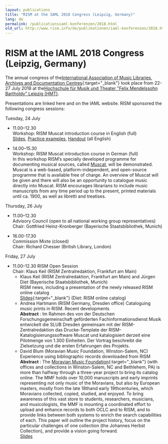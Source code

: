 ```yaml
---
layout: publications
title: "RISM at the IAML 2018 Congress (Leipzig, Germany)"
lang: de
permalink: /publicationsiaml-konferenzen/2018.html
old_url: http://www.rism.info/de/publikationen/iaml-konferenzen/2018.html
---
```


# RISM at the IAML 2018 Congress (Leipzig, Germany)

The annual congress of the[International Association of Music Libraries, Archives and Documentation Centres](http://www.iaml.info/congresses/2018-leipzig){:target="_blank"} took place from 22-27 July 2018 at the[Hochschule für Musik und Theater "Felix Mendelssohn Bartholdy" Leipzig (HMT)](http://www.hmt-leipzig.de).  
  
Presentations are linked here and on the IAML website. RISM sponsored the following congress sessions:

Tuesday, 24 July     

- 11.00–12.30       
Workshop: RISM Muscat introduction course in English (full)[  
Slides](/resources-old-website/community-content/events/2018_IAML_Leipzig/Ward_Workshop_slides_Leipzig_version.pdf), [Practice examples](/resources-old-website/community-content/events/2018_IAML_Leipzig/Ward_Leipzig_Workshop_examples.pdf), [Handout](/resources-old-website/community-content/events/2018_IAML_Leipzig/Ward_Leipzig_Handout_with_examples.pdf) (all English)     
  
- 14.00–15.30   
Workshop: RISM Muscat introduction course in German (full)  
In this workshop RISM’s specially developed programme for documenting musical sources, called [Muscat](/community/muscat.html), will be demonstrated. Muscat is a web-based, platform-independent, and open-source programme that is available free of charge. An overview of Muscat will be given and there will also be an opportunity to catalogue music directly into Muscat. RISM encourages librarians to include music manuscripts from any time period up to the present, printed materials until ca. 1900, as well as libretti and treatises.  
  

Thursday, 26 July     

- 11.00–12.30       
Advisory Council (open to all national working group representatives)  
Chair: Gottfried Heinz-Kronberger (Bayerische Staatsbibliothek, Munich)      

- 16.00-17.30        
Commission Mixte (closed)        
Chair: Richard Chesser (British Library, London)

   

Friday, 27 July       

- 11.00–12.30 RISM Open Session  
Chair: Klaus Keil (RISM Zentralredaktion, Frankfurt am Main)
  - Klaus Keil (RISM Zentralredaktion, Frankfurt am Main) and Jürgen Diet (Bayerische Staatsbibliothek, Munich)  
RISM news, including a presentation of the newly released RISM online catalog   
[Slides](http://www.iaml.info/sites/default/files/pdf/diet_rism_opac_presentation_iaml2018.pdf){:target="_blank"} (Diet: RISM online catalog)
  - Andrea Hartmann (RISM Germany, Dresden office) Cataloguing music prints in RISM. Recent developments   
**Abstract** : Im Rahmen des von der Deutschen Forschungsgemeinschaft geförderten Fachinformationsdienst Musik entwickelt die SLUB Dresden gemeinsam mit der RISM-Zentralredaktion das Drucke-Template der RISM-Katalogisierungssoftware Muscat und katalogisiert derzeit eine Pilotmenge von 1.300 Einheiten. Der Vortrag beschreibt die Zielsetzung und die ersten Erfahrungen des Projekts.
  - David Blum (Moravian Music Foundation, Winston-Salem, NC) Experience using bibliographic records downloaded from RISM      
**Abstract** : The [Moravian Music Foundation](http://moravianmusic.org/){:target="_blank"} (with offices and collections in Winston-Salem, NC and Bethlehem, PA) is more than halfway through a three-year project to bring its catalog online. The MMF holds over 10,000 manuscripts and early imprints representing not only music of the Moravians, but also by European masters, mostly from the late 18thand early 19thcenturies, which Moravians collected, copied, studied, and enjoyed. To bring awareness of this vast store to students, researchers, musicians, and musicologists, the MMF is mounting a coordinated effort to upload and enhance records to both OCLC and to RISM, and to provide links between both systems to enrich the search capabilities of each. This paper will outline the project history, focus on the particular challenges of one collection (the Johannes Herbst Collection), and provide a vision going forward.    
[Slides](/resources-old-website/community-content/events/2018_IAML_Leipzig/Blum_MMF_RISM_IAML_Leipzig_2018.pdf)   